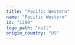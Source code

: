 ```yaml
---
title: "Pacific Western"
name: "Pacific Western"
id: "1280"
logo_path: "null"
origin_country: "US"
---
```

